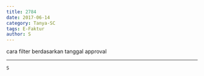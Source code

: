 ```yaml
---
title: 2784
date: 2017-06-14
category: Tanya-SC
tags: E-Faktur
author: S
---
```


cara filter berdasarkan tanggal approval

---



`S`
